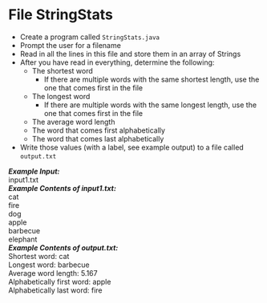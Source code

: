 # File StringStats

- Create a program called `StringStats.java`
- Prompt the user for a filename
- Read in all the lines in this file and store them in an array of Strings
- After you have read in everything, determine the following:
  - The shortest word
    - If there are multiple words with the same shortest length, use the one that comes first in the file
  - The longest word
    - If there are multiple words with the same longest length, use the one that comes first in the file
  - The average word length
  - The word that comes first alphabetically
  - The word that comes last alphabetically
- Write those values (with a label, see example output) to a file called `output.txt`

***Example Input:***\
input1.txt\
***Example Contents of input1.txt:***\
cat\
fire\
dog\
apple\
barbecue\
elephant\
***Example Contents of output.txt:***\
Shortest word: cat\
Longest word: barbecue\
Average word length: 5.167\
Alphabetically first word: apple\
Alphabetically last word: fire
